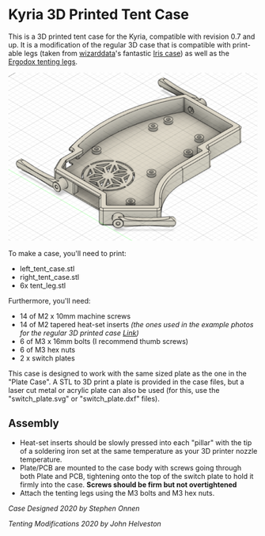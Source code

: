 
Kyria 3D Printed Tent Case
========================

This is a 3D printed tent case for the Kyria, compatible with revision 0.7 and up. It is a modification of the regular 3D case that is compatible with print-able legs (taken from [wizarddata](https://github.com/wizarddata)'s fantastic [Iris case](https://github.com/wizarddata/Iris-Case/tree/master/High%20Profile)) as well as the [Ergodox tenting legs](https://ergodox-ez.com/products/tilt-tent-kit).

![Kyria 3D Printed Tent Case](./images/kyria_tent_case.png)

To make a case, you'll need to print:

- left_tent_case.stl
- right_tent_case.stl
- 6x tent_leg.stl

Furthermore, you'll need:

- 14 of M2 x 10mm machine screws
- 14 of M2 tapered heat-set inserts *(the ones used in the example photos for the regular 3D printed case [Link](https://www.mcmaster.com/94180A312))*
- 6 of M3 x 16mm bolts (I recommend thumb screws)
- 6 of M3 hex nuts
- 2 x switch plates

This case is designed to work with the same sized plate as the one in the "Plate Case". A STL to 3D print a plate is provided in the case files, but a laser cut metal or acrylic plate can also be used (for this, use the "switch_plate.svg" or "switch_plate.dxf" files).

## Assembly

- Heat-set inserts should be slowly pressed into each "pillar" with the tip of a soldering iron set at the same temperature as your 3D printer nozzle temperature.
- Plate/PCB are mounted to the case body with screws going through both Plate and PCB, tightening onto the top of the switch plate to hold it firmly into the case. **Screws should be firm but not overtightened**
- Attach the tenting legs using the M3 bolts and M3 hex nuts.

*Case Designed 2020 by Stephen Onnen*

*Tenting Modifications 2020 by John Helveston*
